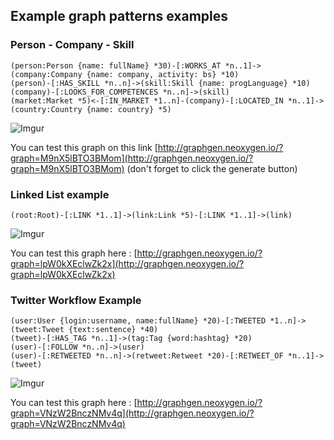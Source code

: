 ## Example graph patterns examples


### Person - Company - Skill

```
(person:Person {name: fullName} *30)-[:WORKS_AT *n..1]->(company:Company {name: company, activity: bs} *10)
(person)-[:HAS_SKILL *n..n]->(skill:Skill {name: progLanguage} *10)
(company)-[:LOOKS_FOR_COMPETENCES *n..n]->(skill)
(market:Market *5)<-[:IN_MARKET *1..n]-(company)-[:LOCATED_IN *n..1]->(country:Country {name: country} *5)
```

![Imgur](http://i.imgur.com/mKdhbQ4.png)

You can test this graph on this link [http://graphgen.neoxygen.io/?graph=M9nX5lBTO3BMom](http://graphgen.neoxygen.io/?graph=M9nX5lBTO3BMom) (don't forget to click the generate button)


### Linked List example

```
(root:Root)-[:LINK *1..1]->(link:Link *5)-[:LINK *1..1]->(link)
```


![Imgur](http://i.imgur.com/h9MeUhq.png)

You can test this graph here : [http://graphgen.neoxygen.io/?graph=lpW0kXEclwZk2x](http://graphgen.neoxygen.io/?graph=lpW0kXEclwZk2x)


### Twitter Workflow Example

```
(user:User {login:username, name:fullName} *20)-[:TWEETED *1..n]->(tweet:Tweet {text:sentence} *40)
(tweet)-[:HAS_TAG *n..1]->(tag:Tag {word:hashtag} *20)
(user)-[:FOLLOW *n..n]->(user)
(user)-[:RETWEETED *n..n]->(retweet:Retweet *20)-[:RETWEET_OF *n..1]->(tweet)
```

![Imgur](http://i.imgur.com/XbnSjuS.png)


You can test this graph here : [http://graphgen.neoxygen.io/?graph=VNzW2BnczNMv4q](http://graphgen.neoxygen.io/?graph=VNzW2BnczNMv4q)